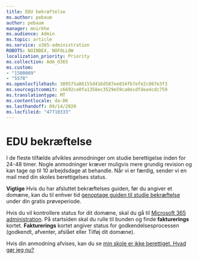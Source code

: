 ```yaml
---
title: EDU bekræftelse
ms.author: pebaum
author: pebaum
manager: mnirkhe
ms.audience: Admin
ms.topic: article
ms.service: o365-administration
ROBOTS: NOINDEX, NOFOLLOW
localization_priority: Priority
ms.collection: Adm_O365
ms.custom:
- "1500009"
- "5578"
ms.openlocfilehash: 309575a86155d416d587ee034fb7efe2c807e3f3
ms.sourcegitcommit: c6692ce0fa1358ec3529e59ca0ecdfdea4cdc759
ms.translationtype: MT
ms.contentlocale: da-DK
ms.lasthandoff: 09/14/2020
ms.locfileid: "47710333"
---
```

# <a name="edu-verification"></a>EDU bekræftelse

I de fleste tilfælde afvikles anmodninger om studie berettigelse inden for 24-48 timer. Nogle anmodninger kræver muligvis mere grundig revision og kan tage op til 10 arbejdsdage at behandle. Når vi er færdig, sender vi en mail med din skoles berettigelses status.

**Vigtige** Hvis du har afsluttet bekræftelses guiden, før du angiver et domæne, kan du til enhver tid [genoptage guiden til studie bekræftelse](https://go.microsoft.com/fwlink/p/?linkid=2135255) under din gratis prøveperiode.

Hvis du vil kontrollere status for dit domæne, skal du gå til [Microsoft 365 administration](https://go.microsoft.com/fwlink/p/?linkid=2024339). På startsiden skal du rulle til bunden og finde **fakturerings** kortet. **Fakturerings** kortet angiver status for godkendelsesprocessen (godkendt, afventer, afslået eller Tilføj dit domæne).

Hvis din anmodning afvises, kan du se [min skole er ikke berettiget. Hvad gør jeg nu?](https://docs.microsoft.com/microsoft-365/commerce/subscriptions/verify-academic-eligibility#my-school-isnt-eligible-what-do-i-do-now)